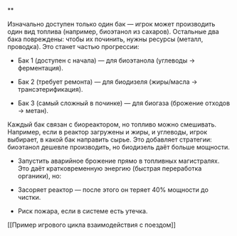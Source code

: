 **

Изначально доступен только один бак — игрок может производить один вид топлива (например, биоэтанол из сахаров). Остальные два бака повреждены: чтобы их починить, нужны ресурсы (металл, проводка). Это станет частью прогрессии:

- Бак 1 (доступен с начала) — для биоэтанола (углеводы → ферментация).
    
- Бак 2 (требует ремонта) — для биодизеля (жиры/масла → трансэтерификация).
    
- Бак 3 (самый сложный в починке) — для биогаза (брожение отходов → метан).
    

Каждый бак связан с биореактором, но топливо можно смешивать. Например, если в реактор загружены и жиры, и углеводы, игрок выбирает, в какой бак направить сырье. Это добавляет стратегии: биоэтанол дешевле производить, но биодизель даёт больше мощности.

  

- Запустить аварийное брожение прямо в топливных магистралях. Это даёт кратковременную энергию (быстрая переработка органики), но:
    

- Засоряет реактор — после этого он теряет 40% мощности до чистки.
    
- Риск пожара, если в системе есть утечка.
    



[[Пример игрового цикла взаимодействия с поездом]]